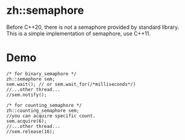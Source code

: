 # zh::semaphore
Before C++20, there is not a semaphore provided by standard library.  
This is a simple implementation of semaphore, use C++11.

# Demo
```
/* for binary_semaphore */
zh::semaphore sem;
sem.wait(); // or sem.wait_for(/*milliseconds*/)
//...other thread...
//sem.notify();

/* for counting_semaphore */
zh::counting_semaphore sem;
//you can acquire specific count.
sem.acquire(6);
//...other thread...
//sem.release(16);

```